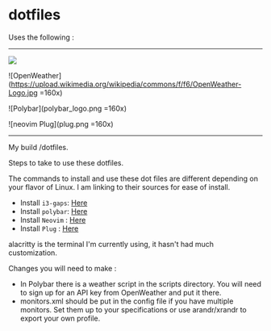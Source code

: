 # dotfiles
Uses the following :

------
<img src="https://raw.githubusercontent.com/neovim/neovim.github.io/master/logos/neovim-logo.png">

![OpenWeather](https://upload.wikimedia.org/wikipedia/commons/f/f6/OpenWeather-Logo.jpg =160x)

![Polybar](polybar_logo.png =160x)

![neovim Plug](plug.png =160x)

-------

My build /dotfiles.

Steps to take to use these dotfiles.

The commands to install and use these dot files are different depending on your flavor of Linux. I am linking to their sources for ease of install.

* Install `i3-gaps`: [Here](https://github.com/Airblader/i3)
* Install `polybar`: [Here](https://github.com/polybar/polybar)
* Install `Neovim` : [Here](https://github.com/neovim/neovim/wiki/Installing-Neovim)
* Install `Plug`   : [Here](https://github.com/junegunn/vim-plug)


alacritty is the terminal I'm currently using, it hasn't had much customization.

Changes you will need to make :

* In Polybar there is a weather script in the scripts directory. You will need to sign up for an API key from OpenWeather and put it there.
* monitors.xml should be put in the config file if you have multiple monitors. Set them up to your specifications or use arandr/xrandr to export your own profile.
